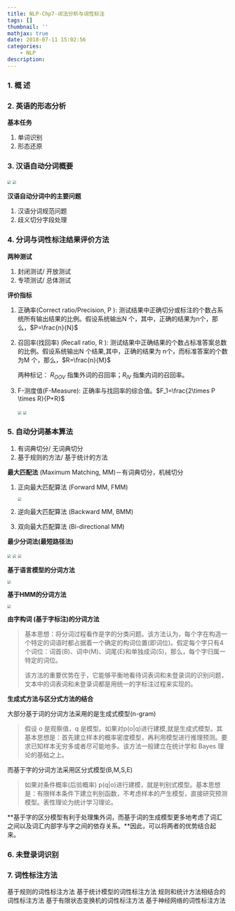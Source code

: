 ```yaml
---
title: NLP-Chp7-词法分析与词性标注
tags: []
thumbnail: ''
mathjax: true
date: 2018-07-11 15:02:56
categories:
	- NLP
description:
---
```


### 1. 概 述

### 2. 英语的形态分析

**基本任务**

1. 单词识别
2. 形态还原

### 3. 汉语自动分词概要

<img src="../asset/NLP-Chp7-词法分析与词性标注/25160701.jpg" style="zoom:50%;" />

<img src="../asset/NLP-Chp7-词法分析与词性标注/47244199.jpg" style="zoom:50%;" />

**汉语自动分词中的主要问题**

1. 汉语分词规范问题
2. 歧义切分字段处理

### 4. 分词与词性标注结果评价方法

**两种测试**

1. 封闭测试/ 开放测试
2. 专项测试/ 总体测试

**评价指标**

1. 正确率(Correct ratio/Precision, P ): 测试结果中正确切分或标注的个数占系统所有输出结果的比例。假设系统输出N 个，其中，正确的结果为n个，那么，$P=\frac{n}{N}$

2. 召回率(找回率) (Recall ratio, R ): 测试结果中正确结果的个数占标准答案总数的比例。假设系统输出N 个结果,其中，正确的结果为 n个，而标准答案的个数为M 个，那么，$R=\frac{n}{M}$

   两种标记： $R_{OOV}$ 指集外词的召回率；$R_{IV}$ 指集内词的召回率。

3. F-测度值(F-Measure): 正确率与找回率的综合值。$F_1=\frac{2\times P \times R}{P+R}$

   <img src="../asset/NLP-Chp7-词法分析与词性标注/92352949.jpg" style="zoom:50%;" />

   <img src="../asset/NLP-Chp7-词法分析与词性标注/27224070.jpg" style="zoom:50%;" />

### 5. 自动分词基本算法

1. 有词典切分/ 无词典切分
2. 基于规则的方法/ 基于统计的方法

**最大匹配法** (Maximum Matching, MM)－有词典切分，机械切分

1. 正向最大匹配算法 (Forward MM, FMM)

   <img src="../asset/NLP-Chp7-词法分析与词性标注/55890904.jpg" style="zoom:50%;" />

2. 逆向最大匹配算法 (Backward MM, BMM)

3. 双向最大匹配算法 (Bi-directional MM)

**最少分词法(最短路径法)**

<img src="../asset/NLP-Chp7-词法分析与词性标注/4582013.jpg" style="zoom:50%;" />

<img src="../asset/NLP-Chp7-词法分析与词性标注/38190288.jpg" style="zoom:50%;" />

<img src="../asset/NLP-Chp7-词法分析与词性标注/18416684.jpg" style="zoom:50%;" />

**基于语言模型的分词方法**

<img src="../asset/NLP-Chp7-词法分析与词性标注/53420317.jpg" style="zoom:50%;" />

**基于HMM的分词方法**

<img src="../asset/NLP-Chp7-词法分析与词性标注/83713994.jpg" style="zoom:50%;" />

**由字构词 (基于字标注)的分词方法**

> 基本思想：将分词过程看作是字的分类问题。该方法认为，每个字在构造一个特定的词语时都占据着一个确定的构词位置(即词位)。假定每个字只有4个词位：词首(B)、词中(M)、词尾(E)和单独成词(S)，那么，每个字归属一特定的词位。
>
> 该方法的重要优势在于，它能够平衡地看待词表词和未登录词的识别问题，文本中的词表词和未登录词都是用统一的字标注过程来实现的。

**生成式方法与区分式方法的结合**

大部分基于词的分词方法采用的是生成式模型(n-gram)

> 假设 o 是观察值，q 是模型。如果对p(o|q)进行建模,就是生成式模型。其基本思想是：首先建立样本的概率密度模型，再利用模型进行推理预测。要求已知样本无穷多或者尽可能地多。该方法一般建立在统计学和 Bayes 理论的基础之上。

而基于字的分词方法采用区分式模型(B,M,S,E)

> 如果对条件概率(后验概率) p(q|o)进行建模，就是判别式模型。基本思想是：有限样本条件下建立判别函数，不考虑样本的产生模型，直接研究预测模型。表性理论为统计学习理论。

**基于字的区分模型有利于处理集外词，而基于词的生成模型更多地考虑了词汇之间以及词汇内部字与字之间的依存关系。**因此，可以将两者的优势结合起来。

### 6. 未登录词识别

### 7. 词性标注方法

基于规则的词性标注方法
基于统计模型的词性标注方法
规则和统计方法相结合的词性标注方法
基于有限状态变换机的词性标注方法
基于神经网络的词性标注方法